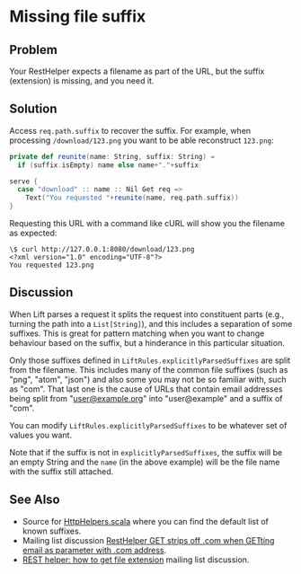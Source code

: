 Missing file suffix
===================

Problem
-------

Your RestHelper expects a filename as part of the URL, but the suffix (extension) is missing, and you need it.

Solution
--------

Access `req.path.suffix` to recover the suffix.  For example, when processing `/download/123.png` you want to be able reconstruct `123.png`:

```scala
private def reunite(name: String, suffix: String) =
  if (suffix.isEmpty) name else name+"."+suffix

serve {
  case "download" :: name :: Nil Get req => 
    Text("You requested "+reunite(name, req.path.suffix))
}
```

Requesting this URL with a command like cURL will show you the filename as expected:

```
\$ curl http://127.0.0.1:8080/download/123.png
<?xml version="1.0" encoding="UTF-8"?>
You requested 123.png  
```

Discussion
----------

When Lift parses a request it splits the request into constituent parts (e.g., turning the path into a `List[String]`), and this includes a separation of some suffixes.  This is great for pattern matching when you want to change behaviour based on the suffix, but a hinderance in this particular situation.

Only those suffixes defined in `LiftRules.explicitlyParsedSuffixes` are split from the filename. This includes many of the common file suffixes (such as "png", "atom", "json") and also some you may not be so familiar with, such as "com".  That last one is the cause of URLs that contain email addresses being split from "user@example.org" into  "user@example" and a suffix of "com".

You can modify `LiftRules.explicitlyParsedSuffixes` to be whatever set of values you want.

Note that if the suffix is not in `explicitlyParsedSuffixes`, the suffix will be an empty String and the `name` (in the above example) will be the file name with the suffix still attached. 


See Also
--------

* Source for [HttpHelpers.scala](https://github.com/lift/framework/blob/master/core/util/src/main/scala/net/liftweb/util/HttpHelpers.scala) where you can find the default list of known suffixes.
* Mailing list discussion [RestHelper GET strips off .com when GETting email as parameter with .com address](https://groups.google.com/forum/?fromgroups#!topic/liftweb/zj8kazJPzmI).
* [REST helper: how to get file extension](https://groups.google.com/forum/?fromgroups#!topic/liftweb/h5-LdtRDfiw) mailing list discussion.


